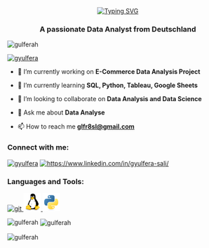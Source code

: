 <div align=center>
     <a href="https://git.io/typing-svg"><img src="https://readme-typing-svg.demolab.com?font=VT323&size=35&duration=3500&pause=300&color=color=A89568&center=true&vCenter=true&width=500&lines=Hi🖐+I'm+Gyulfera;Welcome+to+my+profile!;Description+of+myself%3A;Data Analyse;" alt="Typing SVG" /></a>
</div>
<h3 align="center">A passionate Data Analyst from Deutschland</h3>

<p align="left"> <img src="https://komarev.com/ghpvc/?username=gulferah&label=Profile%20views&color=0e75b6&style=flat" alt="gulferah" /> </p>

<p align="left"> <a href="https://twitter.com/gyulfera" target="blank"><img src="https://img.shields.io/twitter/follow/gyulfera?logo=twitter&style=for-the-badge" alt="gyulfera" /></a> </p>

- 🔭 I’m currently working on **E-Commerce Data Analysis Project**

- 🌱 I’m currently learning **SQL, Python, Tableau, Google Sheets**

- 👯 I’m looking to collaborate on **Data Analysis and Data Science**

- 💬 Ask me about **Data Analyse**

- 📫 How to reach me **glfr8sl@gmail.com**

<h3 align="left">Connect with me:</h3>
<p align="left">
<a href="https://twitter.com/gyulfera" target="blank"><img align="center" src="https://raw.githubusercontent.com/rahuldkjain/github-profile-readme-generator/master/src/images/icons/Social/twitter.svg" alt="gyulfera" height="30" width="40" /></a>
<a href="https://linkedin.com/in/https://www.linkedin.com/in/gyulfera-sali/" target="blank"><img align="center" src="https://raw.githubusercontent.com/rahuldkjain/github-profile-readme-generator/master/src/images/icons/Social/linked-in-alt.svg" alt="https://www.linkedin.com/in/gyulfera-sali/" height="30" width="40" /></a>
</p>

<h3 align="left">Languages and Tools:</h3>
<p align="left"> <a href="https://git-scm.com/" target="_blank" rel="noreferrer"> <img src="https://www.vectorlogo.zone/logos/git-scm/git-scm-icon.svg" alt="git" width="40" height="40"/> </a> <a href="https://www.linux.org/" target="_blank" rel="noreferrer"> <img src="https://raw.githubusercontent.com/devicons/devicon/master/icons/linux/linux-original.svg" alt="linux" width="40" height="40"/> </a> <a href="https://www.python.org" target="_blank" rel="noreferrer"> <img src="https://raw.githubusercontent.com/devicons/devicon/master/icons/python/python-original.svg" alt="python" width="40" height="40"/> </a> </p>

<p><img align="left" src="https://github-readme-stats.vercel.app/api/top-langs?username=gulferah&show_icons=true&locale=en&layout=compact" alt="gulferah" /></p>

<p>&nbsp;<img align="center" src="https://github-readme-stats.vercel.app/api?username=gulferah&show_icons=true&locale=en" alt="gulferah" /></p>

<p><img align="center" src="https://github-readme-streak-stats.herokuapp.com/?user=gulferah&" alt="gulferah" /></p>
